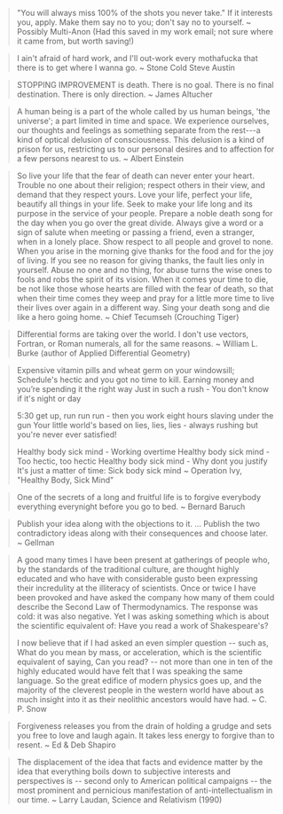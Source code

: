 > "You will always miss 100% of the shots you never take." If it interests you, apply. Make them say no to you; don't say no to yourself.
~ Possibly Multi-Anon (Had this saved in my work email; not sure where it came from, but worth saving!)


> I ain't afraid of hard work, and I'll out-work every mothafucka that there is to get where I wanna go.
~ Stone Cold Steve Austin

> STOPPING IMPROVEMENT is death. There is no goal. There is no final destination. There is only direction.
~ James Altucher

> A human being is a part of the whole called by us human beings, 'the universe'; a part limited in time and 
> space. We experience ourselves, our thoughts and feelings as something separate from the rest---a kind of optical 
> delusion of consciousness. This delusion is a kind of prison for us, restricting us to our personal desires and to 
> affection for a few persons nearest to us.
~ Albert Einstein


> So live your life that the fear of death can never enter your heart. Trouble no one about their religion; respect others in their 
> view, and demand that they respect yours. Love your life, perfect your life, beautify all things in your life. Seek to make your 
> life long and its purpose in the service of your people. Prepare a noble death song for the day when you go over the great 
> divide. Always give a word or a sign of salute when meeting or passing a friend, even a stranger, when in a lonely place. Show 
> respect to all people and grovel to none. When you arise in the morning give thanks for the food and for the joy of living. If you 
> see no reason for giving thanks, the fault lies only in yourself. Abuse no one and no thing, for abuse turns the wise ones to fools 
> and robs the spirit of its vision. When it comes your time to die, be not like those whose hearts are filled with the fear of death, 
> so that when their time comes they weep and pray for a little more time to live their lives over again in a different way. Sing your 
> death song and die like a hero going home.
~ Chief Tecumseh (Crouching Tiger)

> Differential forms are taking over the world. I don't use vectors, Fortran, or Roman numerals, all for the same reasons.
~ William L. Burke (author of Applied Differential Geometry)

> Expensive vitamin pills and wheat germ on your windowsill;
> Schedule's hectic and you got no time to kill.
> Earning money and you’re spending it the right way
> Just in such a rush - You don't know if it's night or day
> 
> 5:30 get up, run run run - then you work eight hours slaving under the gun
> Your little world's based on lies, lies, lies - always rushing but you're never ever satisfied!
>
> Healthy body sick mind - Working overtime
> Healthy body sick mind - Too hectic, too hectic
> Healthy body sick mind - Why dont you justify
> It's just a matter of time: Sick body sick mind
~ Operation Ivy, "Healthy Body, Sick Mind"

> One of the secrets of a long and fruitful life is to forgive everybody everything everynight before you go to bed.
~ Bernard Baruch


> Publish your idea along with the objections to it. ... Publish the two contradictory ideas along with their consequences
> and choose later.
~ Gellman

> A good many times I have been present at gatherings of people who, by the standards of the traditional culture, are thought highly educated and who have with considerable gusto been expressing their incredulity at the illiteracy of scientists. Once or twice I have been provoked and have asked the company how many of them could describe the Second Law of Thermodynamics. The response was cold: it was also negative. Yet I was asking something which is about the scientific equivalent of: Have you read a work of Shakespeare's? 
>
> I now believe that if I had asked an even simpler question -- such as, What do you mean by mass, or acceleration, which is the scientific equivalent of saying, Can you read? -- not more than one in ten of the highly educated would have felt that I was speaking the same language. So the great edifice of modern physics goes up, and the majority of the cleverest people in the western world have about as much insight into it as their neolithic ancestors would have had.
~ C. P. Snow

> Forgiveness releases you from the drain of holding a grudge and sets you free to love and laugh again. It takes less energy to forgive than to resent.
~ Ed & Deb Shapiro

> The displacement of the idea that facts and evidence matter by the idea that everything boils down to subjective interests and perspectives is -- second only to American political campaigns -- the most prominent and pernicious manifestation of anti-intellectualism in our time.
~ Larry Laudan, Science and Relativism (1990) 
